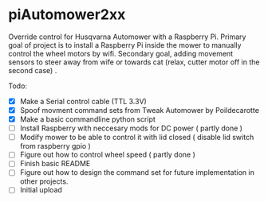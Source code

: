 # piAutomower2xx
Override control for Husqvarna Automower with a Raspberry Pi. 
Primary goal of project is to install a Raspberry Pi inside the mower to manually control the wheel motors by wifi. 
Secondary goal, adding movement sensors to steer away from wife or towards cat (relax, cutter motor off in the second case) .







Todo\:
- [x] Make a Serial control cable (TTL 3.3V)
- [x] Spoof movment command sets from Tweak Automower by Poildecarotte
- [x] Make a basic commandline python script
- [ ] Install Raspberry with neccesary mods for DC power ( partly done )
- [ ] Modify mower to be able to control it with lid closed ( disable lid switch from raspberry gpio )
- [ ] Figure out how to control wheel speed ( partly done )
- [ ] Finish basic README
- [ ] Figure out how to design the command set for future implementation in other projects.
- [ ] Initial upload
